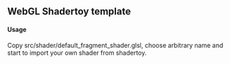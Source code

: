 ## WebGL Shadertoy template

#### Usage
Copy src/shader/default_fragment_shader.glsl, choose arbitrary name and start to import your own shader from shadertoy.
